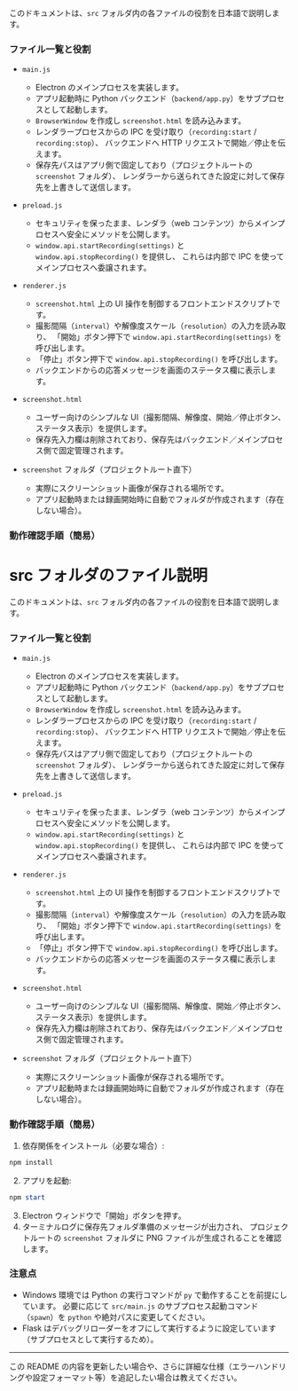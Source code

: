 
このドキュメントは、`src` フォルダ内の各ファイルの役割を日本語で説明します。

### ファイル一覧と役割

- `main.js`
	- Electron のメインプロセスを実装します。
	- アプリ起動時に Python バックエンド（`backend/app.py`）をサブプロセスとして起動します。
	- `BrowserWindow` を作成し `screenshot.html` を読み込みます。
	- レンダラープロセスからの IPC を受け取り（`recording:start` / `recording:stop`）、
		バックエンドへ HTTP リクエストで開始／停止を伝えます。
	- 保存先パスはアプリ側で固定しており（プロジェクトルートの `screenshot` フォルダ）、
		レンダラーから送られてきた設定に対して保存先を上書きして送信します。

- `preload.js`
	- セキュリティを保ったまま、レンダラ（web コンテンツ）からメインプロセスへ安全にメソッドを公開します。
	- `window.api.startRecording(settings)` と `window.api.stopRecording()` を提供し、
		これらは内部で IPC を使ってメインプロセスへ委譲されます。

- `renderer.js`
	- `screenshot.html` 上の UI 操作を制御するフロントエンドスクリプトです。
	- 撮影間隔（`interval`）や解像度スケール（`resolution`）の入力を読み取り、
		「開始」ボタン押下で `window.api.startRecording(settings)` を呼び出します。
	- 「停止」ボタン押下で `window.api.stopRecording()` を呼び出します。
	- バックエンドからの応答メッセージを画面のステータス欄に表示します。

- `screenshot.html`
	- ユーザー向けのシンプルな UI（撮影間隔、解像度、開始／停止ボタン、ステータス表示）を提供します。
	- 保存先入力欄は削除されており、保存先はバックエンド／メインプロセス側で固定管理されます。

- `screenshot` フォルダ（プロジェクトルート直下）
	- 実際にスクリーンショット画像が保存される場所です。
	- アプリ起動時または録画開始時に自動でフォルダが作成されます（存在しない場合）。

### 動作確認手順（簡易）

# src フォルダのファイル説明

このドキュメントは、`src` フォルダ内の各ファイルの役割を日本語で説明します。

### ファイル一覧と役割

- `main.js`
  - Electron のメインプロセスを実装します。
  - アプリ起動時に Python バックエンド（`backend/app.py`）をサブプロセスとして起動します。
  - `BrowserWindow` を作成し `screenshot.html` を読み込みます。
  - レンダラープロセスからの IPC を受け取り（`recording:start` / `recording:stop`）、
    バックエンドへ HTTP リクエストで開始／停止を伝えます。
  - 保存先パスはアプリ側で固定しており（プロジェクトルートの `screenshot` フォルダ）、
    レンダラーから送られてきた設定に対して保存先を上書きして送信します。

- `preload.js`
  - セキュリティを保ったまま、レンダラ（web コンテンツ）からメインプロセスへ安全にメソッドを公開します。
  - `window.api.startRecording(settings)` と `window.api.stopRecording()` を提供し、
    これらは内部で IPC を使ってメインプロセスへ委譲されます。

- `renderer.js`
  - `screenshot.html` 上の UI 操作を制御するフロントエンドスクリプトです。
  - 撮影間隔（`interval`）や解像度スケール（`resolution`）の入力を読み取り、
    「開始」ボタン押下で `window.api.startRecording(settings)` を呼び出します。
  - 「停止」ボタン押下で `window.api.stopRecording()` を呼び出します。
  - バックエンドからの応答メッセージを画面のステータス欄に表示します。

- `screenshot.html`
  - ユーザー向けのシンプルな UI（撮影間隔、解像度、開始／停止ボタン、ステータス表示）を提供します。
  - 保存先入力欄は削除されており、保存先はバックエンド／メインプロセス側で固定管理されます。

- `screenshot` フォルダ（プロジェクトルート直下）
  - 実際にスクリーンショット画像が保存される場所です。
  - アプリ起動時または録画開始時に自動でフォルダが作成されます（存在しない場合）。

### 動作確認手順（簡易）

1. 依存関係をインストール（必要な場合）:

```powershell
npm install
```

2. アプリを起動:

```powershell
npm start
```

3. Electron ウィンドウで「開始」ボタンを押す。
4. ターミナルログに保存先フォルダ準備のメッセージが出力され、
   プロジェクトルートの `screenshot` フォルダに PNG ファイルが生成されることを確認します。

### 注意点

- Windows 環境では Python の実行コマンドが `py` で動作することを前提にしています。
  必要に応じて `src/main.js` のサブプロセス起動コマンド（`spawn`）を `python` や絶対パスに変更してください。
- Flask はデバッグリローダーをオフにして実行するように設定しています（サブプロセスとして実行するため）。

---

この README の内容を更新したい場合や、さらに詳細な仕様（エラーハンドリングや設定フォーマット等）を追記したい場合は教えてください。

